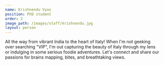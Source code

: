 ```yaml
---
name: Krishnendu Vyas
position: PhD student
order: 2
image_path: /images/staff/krishnendu.jpg
layout: person
---
```

All the way from vibrant India to the heart of Italy! When I'm not geeking over searching "VIP", I'm out capturing the beauty of Italy through my lens or indulging in some serious foodie adventures. Let's connect and share our passions for brains mapping, bites, and breathtaking views.